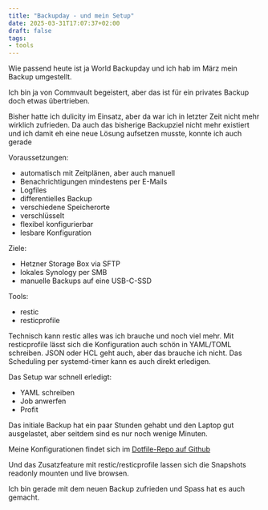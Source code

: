 ```yaml
---
title: "Backupday - und mein Setup"
date: 2025-03-31T17:07:37+02:00
draft: false
tags:
- tools
---
```


Wie passend heute ist ja World Backupday und ich hab im März mein Backup umgestellt.

Ich bin ja von Commvault begeistert, aber das ist für ein privates Backup doch
etwas übertrieben.

Bisher hatte ich dulicity im Einsatz, aber da war ich in letzter Zeit nicht
mehr wirklich zufrieden. Da auch das bisherige Backupziel nicht mehr existiert
und ich damit eh eine neue Lösung aufsetzen musste, konnte ich auch gerade

Voraussetzungen:

- automatisch mit Zeitplänen, aber auch manuell
- Benachrichtigungen mindestens per E-Mails
- Logfiles
- differentielles Backup
- verschiedene Speicherorte
- verschlüsselt
- flexibel konfigurierbar
- lesbare Konfiguration

Ziele:

- Hetzner Storage Box via SFTP
- lokales Synology per SMB
- manuelle Backups auf eine USB-C-SSD

Tools:

- restic
- resticprofile

Technisch kann restic alles was ich brauche und noch viel mehr. Mit
resticprofile lässt sich die Konfiguration auch schön in YAML/TOML schreiben.
JSON oder HCL geht auch, aber das brauche ich nicht. Das Scheduling per
systemd-timer kann es auch direkt erledigen.

Das Setup war schnell erledigt:

- YAML schreiben
- Job anwerfen
- Profit

Das initiale Backup hat ein paar Stunden gehabt und den Laptop gut ausgelastet,
aber seitdem sind es nur noch wenige Minuten.

Meine Konfigurationen findet sich im [Dotfile-Repo auf
Github](https://github.com/cambid/dotfiles/tree/main/resticprofile)

Und das Zusatzfeature mit restic/resticprofile lassen sich die Snapshots
readonly mounten und live browsen.

Ich bin gerade mit dem neuen Backup zufrieden und Spass hat es auch gemacht.
